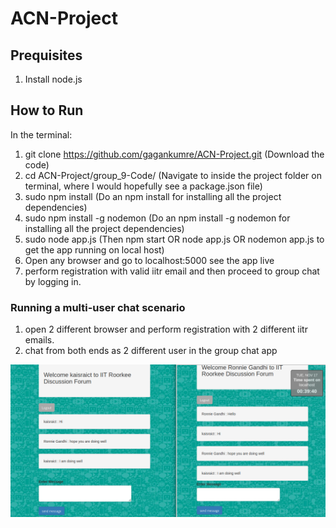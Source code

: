 # ACN-Project
 
## Prequisites

1. Install node.js 

## How to Run
  
In the terminal:
1. git clone https://github.com/gagankumre/ACN-Project.git (Download the code)
2. cd ACN-Project/group_9-Code/ (Navigate to inside the project folder on terminal, where I would hopefully see a package.json file)
3. sudo npm install (Do an npm install for installing all the project dependencies) 
4. sudo npm install -g nodemon (Do an npm install -g nodemon for installing all the project dependencies)
5. sudo node app.js (Then npm start OR node app.js OR nodemon app.js to get the app running on local host) 
6. Open any browser and go to localhost:5000 see the app live
7. perform registration with valid iitr email and then proceed to group chat by logging in.

### Running a multi-user chat scenario
1. open 2 different browser and perform registration with 2 different iitr emails.
2. chat from both ends as 2 different user in the group chat app

![Chrome and Firefox browsers](https://github.com/gagankumre/ACN-Project/blob/main/group_9-Code/views/resources/multi-browser-chat.png)
